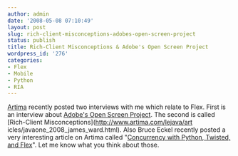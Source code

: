 ```yaml
---
author: admin
date: '2008-05-08 07:10:49'
layout: post
slug: rich-client-misconceptions-adobes-open-screen-project
status: publish
title: Rich-Client Misconceptions & Adobe's Open Screen Project
wordpress_id: '276'
categories:
- Flex
- Mobile
- Python
- RIA
---
```


[Artima](http://artima.com) recently posted two interviews with me which
relate to Flex. First is an interview about [Adobe's Open Screen
Project](http://www.artima.com/forums/flat.jsp?forum=270&thread=230045). The
second is called [Rich-Client Misconceptions](http://www.artima.com/lejava/art
icles/javaone_2008_james_ward.html). Also Bruce Eckel recently posted a very
interesting article on Artima called "[Concurrency with Python, Twisted, and
Flex](http://www.artima.com/weblogs/viewpost.jsp?thread=230001)". Let me know
what you think about those.

